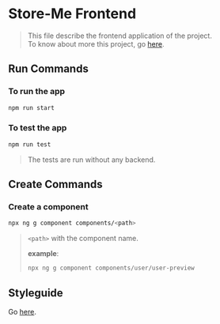 # Store-Me Frontend

> This file describe the frontend application of the project.  
> To know about more this project, go [here](../../README.md).

## Run Commands

### To run the app

```bash
npm run start
```

### To test the app

```bash
npm run test
```

> The tests are run without any backend.

## Create Commands

### Create a component

```bash
npx ng g component components/<path>
```

> `<path>` with the component name.
>
> **example**:  
>
> ```bash
> npx ng g component components/user/user-preview
> ```

## Styleguide

Go [here](./docs/styleguide.md).
